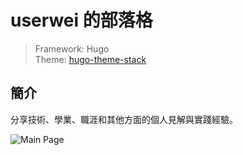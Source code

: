 # userwei 的部落格
> Framework: Hugo  
> Theme: [hugo-theme-stack](https://github.com/CaiJimmy/hugo-theme-stack)  

## 簡介
分享技術、學業、職涯和其他方面的個人見解與實踐經驗。

![Main Page](https://github.com/user-attachments/assets/4095b79c-b5b6-483f-87d0-1b22cfd0039a)
